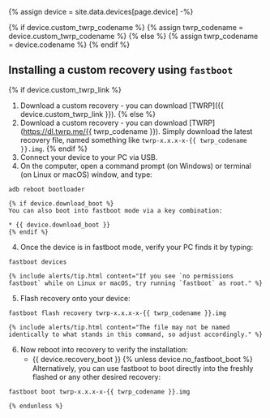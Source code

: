 {% assign device = site.data.devices[page.device] -%}

{% if device.custom_twrp_codename %}
{% assign twrp_codename = device.custom_twrp_codename %}
{% else %}
{% assign twrp_codename = device.codename %}
{% endif %}

## Installing a custom recovery using `fastboot`

{% if device.custom_twrp_link %}
1. Download a custom recovery - you can download [TWRP]({{ device.custom_twrp_link }}).
{% else %}
1. Download a custom recovery - you can download [TWRP](https://dl.twrp.me/{{ twrp_codename }}).
Simply download the latest recovery file, named something like `twrp-x.x.x-x-{{ twrp_codename }}.img`.
{% endif %}
2. Connect your device to your PC via USB.
3. On the computer, open a command prompt (on Windows) or terminal (on Linux or macOS) window, and type:
```
adb reboot bootloader
```
    {% if device.download_boot %}
    You can also boot into fastboot mode via a key combination:

    * {{ device.download_boot }}
    {% endif %}
4. Once the device is in fastboot mode, verify your PC finds it by typing:
```
fastboot devices
```
    {% include alerts/tip.html content="If you see `no permissions fastboot` while on Linux or macOS, try running `fastboot` as root." %}
5. Flash recovery onto your device:
```
fastboot flash recovery twrp-x.x.x-x-{{ twrp_codename }}.img
```
    {% include alerts/tip.html content="The file may not be named identically to what stands in this command, so adjust accordingly." %}

6. Now reboot into recovery to verify the installation:
    * {{ device.recovery_boot }}
    {% unless device.no_fastboot_boot %}
    　  
    Alternatively, you can use fastboot to boot directly into the freshly flashed or any other desired recovery:
```
fastboot boot twrp-x.x.x-x-{{ twrp_codename }}.img
```
    {% endunless %}
